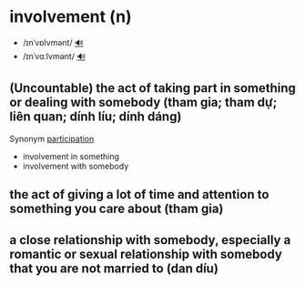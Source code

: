 # involvement (n)

- /ɪnˈvɒlvmənt/ [🔊](https://www.oxfordlearnersdictionaries.com/media/english/uk_pron/i/inv/invol/involvement__gb_1.mp3)
- /ɪnˈvɑːlvmənt/ [🔊](https://www.oxfordlearnersdictionaries.com/media/english/us_pron/i/inv/invol/involvement__us_1.mp3)

## (Uncountable) the act of taking part in something or dealing with somebody (tham gia; tham dự; liên quan; dính líu; dính dáng)

Synonym [participation]()

- involvement in something
- involvement with somebody

## the act of giving a lot of time and attention to something you care about (tham gia)

## a close relationship with somebody, especially a romantic or sexual relationship with somebody that you are not married to (dan díu)

